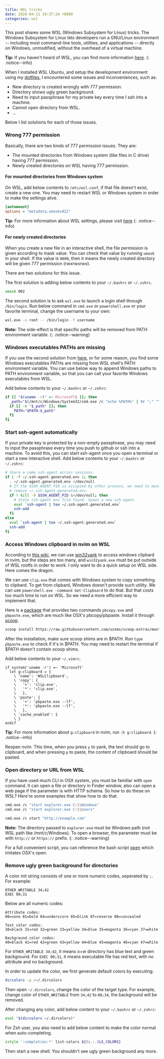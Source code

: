```yaml
---
title: WSL tricks
date: 2020-04-11 19:37:24 +0800
categories: wsl
---
```


This post shares some WSL (Windows Subsystem for Linux) tricks. The Windows
Subsystem for Linux lets developers run a GNU/Linux environment -- including
most command-line tools, utilities, and applications -- directly on Windows,
unmodified, without the overhead of a virtual machine.

**Tip:** If you haven't heard of WSL, you can find more information
[here](https://docs.microsoft.com/en-us/windows/wsl/about).
{: .notice--info}

When I installed WSL Ubuntu, and setup the development environment using my
[dotfiles][dotfiles], I encountered some issues and inconveniences, such as:

* New directory is created wrongly with 777 permission.
* Directory shows ugly green background.
* Need to input passphrase for my private key every time I ssh into a machine.
* Cannot open directory from WSL.
* ...

Below I list solutions for each of those issues.

### Wrong 777 permission

Basically, there are two kinds of 777 permission issues. They are:

* The mounted directories from Windows system (like files in C drive) having 777
  permission.
* Newly created directories on WSL having 777 permission.

#### For mounted directories from Windows system

On WSL, add below contents to `/etc/wsl.conf`, if that file doesn't exist,
create a new one. You may need to restart WSL or Windows system in order to make
the settings alive.

```ini
[automount]
options = "metadata,umask=022"
```

**Tip:** For more information about WSL settings, please visit
[here](https://docs.microsoft.com/en-us/windows/wsl/wsl-config#set-wsl-launch-settings)
{: .notice--info}

#### For newly created directories

When you create a new file in an interactive shell, the file permission is given
according to mask value. You  can check that value by running `umask` in your
shell. If the value is `0000`, then it means the newly created directory will be
given 777 permission (rwxrwxrwx).

There are two solutions for this issue.

The first solution is adding below contents to your `~/.bashrc` or `~/.zshrc`.

```sh
umask 002
```

The second solution is to ask `wsl.exe` to launch a login shell through
`/bin/login`. Run below command in `cmd.exe` or `powershell.exe` or your
favorite terminal, change the username to your own:

```sh
wsl.exe -u root -- /bin/login -f username
```

**Note:** The side-effect is that specific paths will be removed from PATH
environment variable.
{: .notice--warning}

### Windows executables PATHs are missing

If you use the second solution from [here](#for-newly-created-directories), or
for some reason, you find some Windows executables PATHs are missing from WSL
shell's PATH environment variable. You can use below way to append Windows paths
to PATH environment variable, so that you can call your favorite Windows
executables from WSL.

Add below contents to your `~/.bashrc` or `~/.zshrc`:

```sh
if [[ "$(uname -r)" =~ Microsoft$ ]]; then
  _path="$(/mnt/c/Windows/System32/cmd.exe /c "echo %PATH%" | tr ";" "\n" | sed -Ee 's/^([C-Z]):/\/mnt\/\l\1/' -e 's/\\/\//g' | tr "\n" ":")"
  if [[ -n "$_path" ]]; then
    PATH="$PATH:$_path"
  fi
fi
```

### Start ssh-agent automatically

If your private key is protected by a non-empty passphrase, you may need to
input the passphrase every time you push to github or ssh into a machine. To
avoid this, you can start ssh-agent once you open a terminal or start a new
interactive shell. Add below contents to your `~/.bashrc` or `~/.zshrc`:

```sh
# Share a same ssh-agent across sessions.
if [ -f ~/.ssh-agent.generated.env ]; then
  . ~/.ssh-agent.generated.env >/dev/null
  # If the $SSH_AGENT_PID is occupied by other process, we need to manually
  # remove ~/.ssh-agent.generated.env.
  if ! kill -0 $SSH_AGENT_PID &>/dev/null; then
    # Stale ssh-agent env file found. Spawn a new ssh-agent.
    eval `ssh-agent | tee ~/.ssh-agent.generated.env`
    ssh-add
  fi
else
  eval `ssh-agent | tee ~/.ssh-agent.generated.env`
  ssh-add
fi
```

### Access Windows clipboard in nvim on WSL

According to [this wiki][nvim-how-to-use-windows-clipboard], we can use
[win32yank](https://github.com/equalsraf/win32yank) to access windows clipbard
in nvim, but the steps are too many, and `win32yank.exe` must be put outside of
WSL rootfs in order to work. I only want to do a quick setup on WSL side. Here
comes the dragon.

We can use `clip.exe` that comes with Windows system to copy something to
clipbard. To get from clipbard, Windows doesn't provide such utility. We can use
`powershell.exe -command Get-Clipboard` to do that. But that costs too much time
to run on WSL. So we need a more efficient way to implement that.

Here is a [package](https://github.com/uzxmx/pasteboard) that provides two
commands `pbcopy.exe` and `pbpaste.exe`, which are much like OSX's
pbcopy/pbpaste. Install it through [scoop](https://scoop.sh/).

```sh
scoop install https://raw.githubusercontent.com/uzxmx/scoop-extras/master/bucket/pasteboard.json
```

After the installation, make sure scoop shims are in $PATH. Run `type
pbpaste.exe` to check if it's in $PATH. You may need to restart the terminal if
$PATH doesn't contain scoop shims.

Add below contents to your `~/.vimrc`:

```vim
if system('uname -r') =~ 'Microsoft'
  let g:clipboard = {
    \ 'name': 'WSLClipboard',
    \ 'copy': {
    \   '+': 'clip.exe',
    \   '*': 'clip.exe',
    \   },
    \ 'paste': {
    \   '+': 'pbpaste.exe --lf',
    \   '*': 'pbpaste.exe --lf',
    \   },
    \ 'cache_enabled': 1
    \ }
endif
```

**Tip:** For more information about `g:clipboard` in nvim, run `:h g:clipboard`.
{: .notice--info}

Reopen nvim. This time, when you press `y` to yank, the text should go to
clipboard, and when pressing `p` to paste, the content of clipboard should be
pasted.

### Open directory or URL from WSL

If you have used much CLI in OSX system, you must be familiar with `open`
command. It can open a file or directory in Finder window, also can open a web
page if the parameter is with HTTP schema. So how to do these on WSL? Here're
some examples that show how to do that.

```sh
cmd.exe /c "start explorer.exe C:\\Windows"
cmd.exe /c "start explorer.exe C:\\Users"

cmd.exe /c start "http://example.com"
```

**Note:** The directory passed to `explorer.exe` must be Windows path (not WSL
path like /mnt/c/Windows). To open a browser, the parameter must be with
`http://` or `https://` prefix.
{: .notice--warning}

For a full convenient script, you can reference the bash script
[open](https://github.com/uzxmx/dotfiles/blob/master/bin/open) which
imitates OSX's open.

### Remove ugly green background for directories

A color init string consists of one or more numeric codes, seperated by `;`. For
example:

```
OTHER_WRITABLE 34;42
EXEC 00;31
```

Below are all numeric codes:

```
Attribute codes:
00=none 01=bold 04=underscore 05=blink 07=reverse 08=concealed

Text color codes:
30=black 31=red 32=green 33=yellow 34=blue 35=magenta 36=cyan 37=white

Background color codes:
40=black 41=red 42=green 43=yellow 44=blue 45=magenta 46=cyan 47=white
```

For `OTHER_WRITABLE 34;42`, it means o+w directory has blue text and green
background. For `EXEC 00;31`, it means executable file has red text, with no
attribute and no background.

In order to update the color, we first generate default colors by executing:

```sh
dircolors -p >~/.dircolors
```

Then open `~/.dircolors`, change the color of the target type. For example,
change color of `OTHER_WRITABLE` from `34;42`  to `00;34`, the background will
be removed.

After changing any color, add below content to your `~/.bashrc` or `~/.zshrc`:

```sh
eval "$(dircolors ~/.dircolors)"
```

For Zsh user, you also need to add below content to make the color normal when
auto-completing.

```zsh
zstyle ':completion:*' list-colors ${(s.:.)LS_COLORS}
```

Then start a new shell. You shouldn't see ugly green background any more.

[dotfiles]: https://github.com/uzxmx/dotfiles
[nvim-how-to-use-windows-clipboard]: https://github.com/neovim/neovim/wiki/FAQ#how-to-use-the-windows-clipboard-from-wsl
